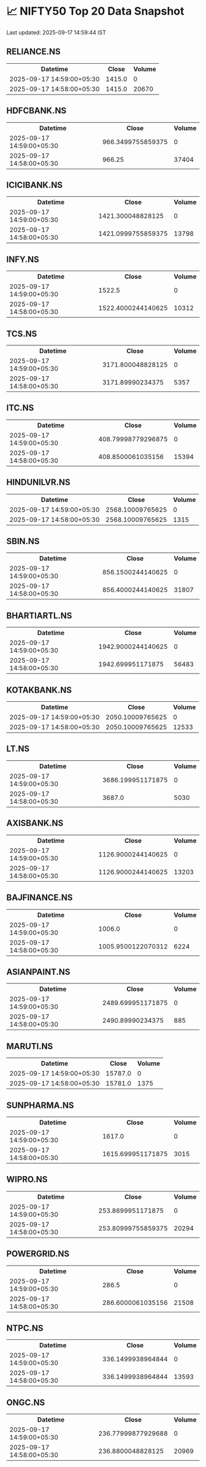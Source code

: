 # 📈 NIFTY50 Top 20 Data Snapshot

Last updated: 2025-09-17 14:59:44 IST

## RELIANCE.NS

<table>
  <tr><th>Datetime</th><th>Close</th><th>Volume</th></tr>
  <tr><td>2025-09-17 14:59:00+05:30</td><td>1415.0</td><td>0</td></tr>
  <tr><td>2025-09-17 14:58:00+05:30</td><td>1415.0</td><td>20670</td></tr>
</table>

## HDFCBANK.NS

<table>
  <tr><th>Datetime</th><th>Close</th><th>Volume</th></tr>
  <tr><td>2025-09-17 14:59:00+05:30</td><td>966.3499755859375</td><td>0</td></tr>
  <tr><td>2025-09-17 14:58:00+05:30</td><td>966.25</td><td>37404</td></tr>
</table>

## ICICIBANK.NS

<table>
  <tr><th>Datetime</th><th>Close</th><th>Volume</th></tr>
  <tr><td>2025-09-17 14:59:00+05:30</td><td>1421.300048828125</td><td>0</td></tr>
  <tr><td>2025-09-17 14:58:00+05:30</td><td>1421.0999755859375</td><td>13798</td></tr>
</table>

## INFY.NS

<table>
  <tr><th>Datetime</th><th>Close</th><th>Volume</th></tr>
  <tr><td>2025-09-17 14:59:00+05:30</td><td>1522.5</td><td>0</td></tr>
  <tr><td>2025-09-17 14:58:00+05:30</td><td>1522.4000244140625</td><td>10312</td></tr>
</table>

## TCS.NS

<table>
  <tr><th>Datetime</th><th>Close</th><th>Volume</th></tr>
  <tr><td>2025-09-17 14:59:00+05:30</td><td>3171.800048828125</td><td>0</td></tr>
  <tr><td>2025-09-17 14:58:00+05:30</td><td>3171.89990234375</td><td>5357</td></tr>
</table>

## ITC.NS

<table>
  <tr><th>Datetime</th><th>Close</th><th>Volume</th></tr>
  <tr><td>2025-09-17 14:59:00+05:30</td><td>408.79998779296875</td><td>0</td></tr>
  <tr><td>2025-09-17 14:58:00+05:30</td><td>408.8500061035156</td><td>15394</td></tr>
</table>

## HINDUNILVR.NS

<table>
  <tr><th>Datetime</th><th>Close</th><th>Volume</th></tr>
  <tr><td>2025-09-17 14:59:00+05:30</td><td>2568.10009765625</td><td>0</td></tr>
  <tr><td>2025-09-17 14:58:00+05:30</td><td>2568.10009765625</td><td>1315</td></tr>
</table>

## SBIN.NS

<table>
  <tr><th>Datetime</th><th>Close</th><th>Volume</th></tr>
  <tr><td>2025-09-17 14:59:00+05:30</td><td>856.1500244140625</td><td>0</td></tr>
  <tr><td>2025-09-17 14:58:00+05:30</td><td>856.4000244140625</td><td>31807</td></tr>
</table>

## BHARTIARTL.NS

<table>
  <tr><th>Datetime</th><th>Close</th><th>Volume</th></tr>
  <tr><td>2025-09-17 14:59:00+05:30</td><td>1942.9000244140625</td><td>0</td></tr>
  <tr><td>2025-09-17 14:58:00+05:30</td><td>1942.699951171875</td><td>56483</td></tr>
</table>

## KOTAKBANK.NS

<table>
  <tr><th>Datetime</th><th>Close</th><th>Volume</th></tr>
  <tr><td>2025-09-17 14:59:00+05:30</td><td>2050.10009765625</td><td>0</td></tr>
  <tr><td>2025-09-17 14:58:00+05:30</td><td>2050.10009765625</td><td>12533</td></tr>
</table>

## LT.NS

<table>
  <tr><th>Datetime</th><th>Close</th><th>Volume</th></tr>
  <tr><td>2025-09-17 14:59:00+05:30</td><td>3686.199951171875</td><td>0</td></tr>
  <tr><td>2025-09-17 14:58:00+05:30</td><td>3687.0</td><td>5030</td></tr>
</table>

## AXISBANK.NS

<table>
  <tr><th>Datetime</th><th>Close</th><th>Volume</th></tr>
  <tr><td>2025-09-17 14:59:00+05:30</td><td>1126.9000244140625</td><td>0</td></tr>
  <tr><td>2025-09-17 14:58:00+05:30</td><td>1126.9000244140625</td><td>13203</td></tr>
</table>

## BAJFINANCE.NS

<table>
  <tr><th>Datetime</th><th>Close</th><th>Volume</th></tr>
  <tr><td>2025-09-17 14:59:00+05:30</td><td>1006.0</td><td>0</td></tr>
  <tr><td>2025-09-17 14:58:00+05:30</td><td>1005.9500122070312</td><td>6224</td></tr>
</table>

## ASIANPAINT.NS

<table>
  <tr><th>Datetime</th><th>Close</th><th>Volume</th></tr>
  <tr><td>2025-09-17 14:59:00+05:30</td><td>2489.699951171875</td><td>0</td></tr>
  <tr><td>2025-09-17 14:58:00+05:30</td><td>2490.89990234375</td><td>885</td></tr>
</table>

## MARUTI.NS

<table>
  <tr><th>Datetime</th><th>Close</th><th>Volume</th></tr>
  <tr><td>2025-09-17 14:59:00+05:30</td><td>15787.0</td><td>0</td></tr>
  <tr><td>2025-09-17 14:58:00+05:30</td><td>15781.0</td><td>1375</td></tr>
</table>

## SUNPHARMA.NS

<table>
  <tr><th>Datetime</th><th>Close</th><th>Volume</th></tr>
  <tr><td>2025-09-17 14:59:00+05:30</td><td>1617.0</td><td>0</td></tr>
  <tr><td>2025-09-17 14:58:00+05:30</td><td>1615.699951171875</td><td>3015</td></tr>
</table>

## WIPRO.NS

<table>
  <tr><th>Datetime</th><th>Close</th><th>Volume</th></tr>
  <tr><td>2025-09-17 14:59:00+05:30</td><td>253.8699951171875</td><td>0</td></tr>
  <tr><td>2025-09-17 14:58:00+05:30</td><td>253.80999755859375</td><td>20294</td></tr>
</table>

## POWERGRID.NS

<table>
  <tr><th>Datetime</th><th>Close</th><th>Volume</th></tr>
  <tr><td>2025-09-17 14:59:00+05:30</td><td>286.5</td><td>0</td></tr>
  <tr><td>2025-09-17 14:58:00+05:30</td><td>286.6000061035156</td><td>21508</td></tr>
</table>

## NTPC.NS

<table>
  <tr><th>Datetime</th><th>Close</th><th>Volume</th></tr>
  <tr><td>2025-09-17 14:59:00+05:30</td><td>336.1499938964844</td><td>0</td></tr>
  <tr><td>2025-09-17 14:58:00+05:30</td><td>336.1499938964844</td><td>13593</td></tr>
</table>

## ONGC.NS

<table>
  <tr><th>Datetime</th><th>Close</th><th>Volume</th></tr>
  <tr><td>2025-09-17 14:59:00+05:30</td><td>236.77999877929688</td><td>0</td></tr>
  <tr><td>2025-09-17 14:58:00+05:30</td><td>236.8800048828125</td><td>20969</td></tr>
</table>

